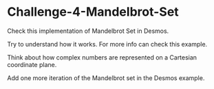 # Challenge-4-Mandelbrot-Set

Check this implementation of Mandelbrot Set in Desmos.

Try to understand how it works. For more info can check this example.

Think about how complex numbers are represented on a Cartesian coordinate plane.

Add one more iteration of the Mandelbrot set in the Desmos example.
